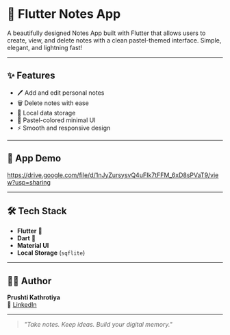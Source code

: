# 📝 Flutter Notes App

A beautifully designed Notes App built with Flutter that allows users to create, view, and delete notes with a clean pastel-themed interface. Simple, elegant, and lightning fast!

---

## ✨ Features

- 🖊️ Add and edit personal notes
- 🗑️ Delete notes with ease
- 💾 Local data storage
- 🎨 Pastel-colored minimal UI
- ⚡ Smooth and responsive design

---

## 🎥 App Demo

https://drive.google.com/file/d/1nJyZursysvQ4uFIk7tFFM_6xD8sPVaT9/view?usp=sharing

---


## 🛠️ Tech Stack

- **Flutter** 💙
- **Dart** 🚀
- **Material UI**
- **Local Storage** (`sqflite`)

---


## 🙋‍♀️ Author

**Prushti Kathrotiya**  
📎 [LinkedIn](www.linkedin.com/in/prushti-kathrotiya-381047252)  

---

> _"Take notes. Keep ideas. Build your digital memory."_
